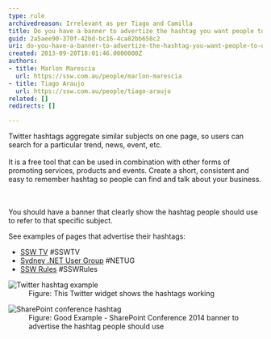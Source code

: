 ```yaml
---
type: rule
archivedreason: Irrelevant as per Tiago and Camilla
title: Do you have a banner to advertize the hashtag you want people to use?
guid: 2a5aee90-370f-42bd-bc16-4ca82bb658c2
uri: do-you-have-a-banner-to-advertize-the-hashtag-you-want-people-to-use
created: 2013-09-20T18:01:46.0000000Z
authors:
- title: Marlon Marescia
  url: https://ssw.com.au/people/marlon-marescia
- title: Tiago Araujo
  url: https://ssw.com.au/people/tiago-araujo
related: []
redirects: []

---
```



Twitter hashtags aggregate similar subjects on one page, so users can search for a particular trend, news, event, etc. <br><br>It is a free tool that can be used in combination with other forms of promoting services, products and events. Create a short, consistent and easy to remember hashtag so people can find and&#160;talk about your business.​<br>
<br><excerpt class='endintro'></excerpt><br>
<p>​You should have a banner that clearly show the hashtag people should use to refer to that specific subject. </p><p>See examples of pages that advertise their hashtags&#58;</p><ul><li>
      <a href="http&#58;//tv.ssw.com/" target="_blank">SSW TV</a>&#160;#SSWTV</li><li>
      <a href="http&#58;//www.ssw.com.au/ssw/NETUG/Sydney.aspx" target="_blank">Sydney .NET User Group</a>&#160;#NETUG</li><li>
      <a href="/">SSW Rules</a>&#160;#SSWRules</li></ul><dl class="image"><dt>
      <img src="/Communication/RulesToBetterSocialNetworking/PublishingImages/hashtag-twitter.jpg" alt="Twitter hashtag example" />
   </dt><dd>Figure&#58; This Twitter widget shows​ the hashtags working</dd></dl><dl class="goodImage"><dt>​​<img src="/Communication/RulesToBetterSocialNetworking/PublishingImages/sharepoint-conference-hashtag.jpg" alt="SharePoint conference hashtag" /></dt><dd>Figure&#58; Good Example - SharePoint Conference 2014 banner to advertise the hashtag people should use</dd></dl>


